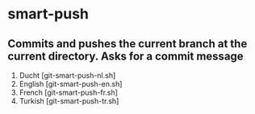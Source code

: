 # smart-push
## Commits and pushes the current branch at the current directory. Asks for a commit message

1. Ducht [git-smart-push-nl.sh]
2. English [git-smart-push-en.sh]
3. French [git-smart-push-fr.sh]
4. Turkish [git-smart-push-tr.sh]
